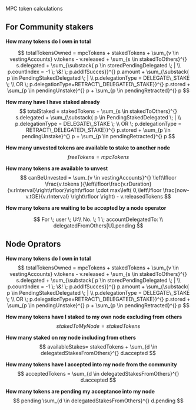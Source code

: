 MPC token calculations

## For Community stakers

**How many tokens do I own in total**

$$
totalTokensOwned = mpcTokens + stakedTokens + \sum_{v \in vestingAccounts} v.tokens - v.released + \sum_{s \in stakedToOthers}^{} s.delegated + \sum_{\substack{ p \in storedPendingDelegated \; | \\ p.countIndex = -1   \; \&! \; p.addIfSucces}}^{} p.amount + \sum_{\substack{ p \in PendingStakedDelegated \; |  \\ p.delegationType = DELEGATE\_STAKE \; \\  OR \; p.delegationType=RETRACT\_DELEGATED\_STAKE}}^{} p.stored + \sum_{p \in pendingUnstake}^{} p + \sum_{p \in pendingRetracted}^{} p
$$

**How many have I have staked already**
$$
totalStaked = stakedTokens + \sum_{s \in stakedToOthers}^{} s.delegated + \sum_{\substack{ p \in PendingStakedDelegated \; | \\ p.delegationType = DELEGATE\_STAKE \; \\  OR \; p.delegationType = RETRACT\_DELEGATED\_STAKE}}^{} p.stored + \sum_{p \in pendingUnstake}^{} p + \sum_{p \in pendingRetracted}^{} p
$$

**How many unvested tokens are available to stake to another node**
$$
freeTokens = mpcTokens
$$

**How many tokens are available to unvest**
$$
canBeUnvested = \sum_{v \in vestingAccounts}^{} \left\lfloor \frac{v.tokens }{\left\lfloor\frac{v.rDuration}{v.rInterval}\right\rfloor}\right\rfloor \cdot max\left( 0,\left\lfloor \frac{now-v.tGE}{v.rInterval} \right\rfloor \right) - v.releasedTokens
$$

**How many tokens are waiting to be accepted by a node operator**

$$
For \; user \; U:\\
No. \; 1 \; accountDelegatedTo: \\
delegatedFromOthers[U].pending
$$

## Node Oprators

**How many tokens do I own in total**
$$
totalTokensOwned = mpcTokens + stakedTokens + \sum_{v \in vestingAccounts} v.tokens - v.released + \sum_{s \in stakedToOthers}^{} s.delegated + \sum_{\substack{ p \in storedPendingDelegated \; | \\ p.countIndex = -1   \; \&! \; p.addIfSucces}}^{} p.amount + \sum_{\substack{ p \in PendingStakedDelegated \; |  \\ p.delegationType = DELEGATE\_STAKE \; \\  OR \; p.delegationType=RETRACT\_DELEGATED\_STAKE}}^{} p.stored + \sum_{p \in pendingUnstake}^{} p + \sum_{p \in pendingRetracted}^{} p
$$

**How many tokens have I staked to my own node excluding from others**
$$
stakedToMyNode = stakedTokens
$$

**How many staked on my node including from others**
$$
availableStakes= stakedTokens + \sum_{d \in delegatedStakesFromOthers}^{} d.accepted
$$

**How many tokens have I accepted into my node from the community**
$$
acceptedTokens = \sum_{d \in delegatedStakesFromOthers}^{} d.accepted
$$

**How many tokens are pending my acceptance into my node**
$$
pending  \sum_{d \in delegatedStakesFromOthers}^{} d.pending
$$
